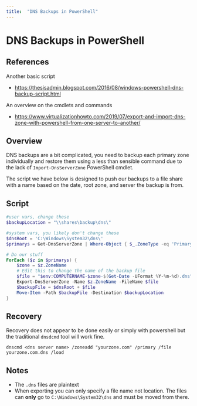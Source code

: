 ```yaml
---
title:  "DNS Backups in PowerShell"
---
```

# DNS Backups in PowerShell
## References
Another basic script
* https://thesisadmin.blogspot.com/2016/08/windows-powershell-dns-backup-script.html

An overview on the cmdlets and commands
* https://www.virtualizationhowto.com/2019/07/export-and-import-dns-zone-with-powershell-from-one-server-to-another/

## Overview
DNS backups are a bit complicated, you need to backup each primary zone individually and restore them using a less than sensible command due to the lack of `Import-DnsServerZone` PowerShell cmdlet.

The script we have below is designed to push our backups to a file share with a name based on the date, root zone, and server the backup is from. 

## Script
```powershell
#user vars, change these
$backupLocation = "\\shares\backup\dns\"

#system vars, you likely don't change these
$dnsRoot = 'C:\Windows\System32\dns\'
$primarys = Get-DnsServerZone | Where-Object { $_.ZoneType -eq 'Primary' }

# Do our stuff 
ForEach ($z in $primarys) {
    $zone = $z.ZoneName
    # Edit this to change the name of the backup file
    $file = "$env:COMPUTERNAME-$zone-$(Get-Date -UFormat %Y-%m-%d).dns"
    Export-DnsServerZone -Name $z.ZoneName -FileName $file
    $backupFile = $dnsRoot + $file
    Move-Item -Path $backupFile -Destination $backupLocation
}
```

## Recovery
Recovery does not appear to be done easily or simply with powershell but the traditional `dnsdcmd` tool will work fine.
```dos
dnscmd <dns server name> /zoneadd "yourzone.com" /primary /file yourzone.com.dns /load
```

## Notes
* The `.dns` files are plaintext
* When exporting you can only specify a file name not location. The files can **only** go to `C:\Windows\System32\dns` and must be moved from there.
